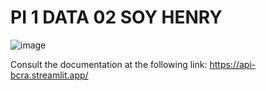 # PI 1 DATA 02 SOY HENRY
 
 ![image](https://user-images.githubusercontent.com/108296379/182138583-9011699a-f009-4454-885e-80dca182b6c8.png)

Consult the documentation at the following link: https://api-bcra.streamlit.app/